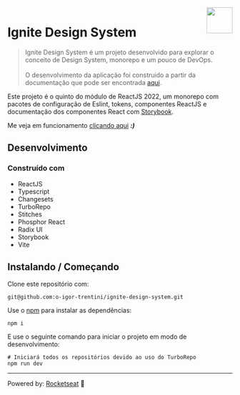 <img src="https://drive.google.com/uc?export=view&id=1I8Gil5iH_K_4CeHBAvK-JlmDxGOIN-he" alt="" width="58" height="58" align="right" />

# Ignite Design System

> Ignite Design System é um projeto desenvolvido para explorar o conceito de Design System, monorepo e um pouco de DevOps.
> <br/><br/> O desenvolvimento da aplicação foi construido a partir da documentação que pode ser encontrada [aqui][].

Este projeto é o quinto do módulo de ReactJS 2022, um monorepo com pacotes de configuração de Eslint, tokens,
componentes ReactJS e documentação dos componentes React com [Storybook](https://storybook.js.org/).

Me veja em funcionamento [clicando aqui][] ***:)***

## Desenvolvimento

### Construído com

- ReactJS
- Typescript
- Changesets
- TurboRepo
- Stitches
- Phosphor React
- Radix UI
- Storybook
- Vite

## Instalando / Começando

Clone este repositório com:

```shell
git@github.com:o-igor-trentini/ignite-design-system.git
```

Use o [npm][] para instalar as dependências:

```shell
npm i
```

E use o seguinte comando para iniciar o projeto em modo de desenvolvimento:

```shell
# Iniciará todos os repositórios devido ao uso do TurboRepo
npm run dev
```

---

Powered by: [Rocketseat][] 🚀

[Rocketseat]: https://www.rocketseat.com.br/
[clicando aqui]: https://o-igor-trentini.github.io/ignite-design-system/
[npm]: https://www.npmjs.com/
[aqui]: https://www.figma.com/file/cowwFHJimoyQomSAynMjGz/Ignite-Call?node-id=0%3A1&t=IydEwBesdXn1kzQA-0
